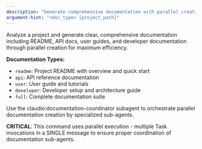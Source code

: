 ```yaml
---
description: "Generate comprehensive documentation with parallel creation by type"
argument-hint: "<doc_type> [project_path]"
---
```


Analyze a project and generate clear, comprehensive documentation including README, API docs, user guides, and developer documentation through parallel creation for maximum efficiency.

**Documentation Types:**
- `readme`: Project README with overview and quick start
- `api`: API reference documentation  
- `user`: User guide and tutorials
- `developer`: Developer setup and architecture guide
- `full`: Complete documentation suite

Use the claudio:documentation-coordinator subagent to orchestrate parallel documentation creation by specialized sub-agents.

**CRITICAL**: This command uses parallel execution - multiple Task invocations in a SINGLE message to ensure proper coordination of documentation sub-agents.